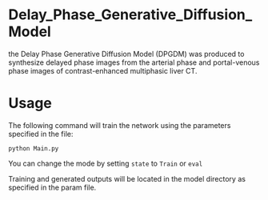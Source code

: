 # Delay_Phase_Generative_Diffusion_Model
the Delay Phase Generative Diffusion Model (DPGDM) was produced to synthesize delayed phase images from the arterial phase and portal-venous phase images of contrast-enhanced multiphasic liver CT. 

# Usage
The following command will train the network using the parameters specified in the file:
```
python Main.py
```
You can change the mode by setting `state` to `Train` or `eval`

Training and generated outputs will be located in the model directory as specified in the param file.
